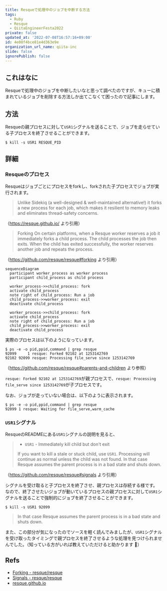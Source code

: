 ```yaml
---
title: Resqueで処理中のジョブを中断する方法
tags:
  - Ruby
  - Resque
  - QiitaEngineerFesta2022
private: false
updated_at: '2022-07-08T16:57:16+09:00'
id: 4e08f4bce81e4d363e9e
organization_url_name: qiita-inc
slide: false
ignorePublish: false
---
```

## これはなに

Resqueで処理中のジョブを中断したいなと思って調べたのですが、キューに積まれているジョブを削除する方法しか出てこなくて困ったので記事にします。

## 方法

Resqueの親プロセスに対して`USR1`シグナルを送ることで、ジョブを走らせている子プロセスを終了させることができます。

```
$ kill -s USR1 RESQUE_PID
```

## 詳細

### Resqueのプロセス

Resqueはジョブごとにプロセスをforkし、forkされた子プロセスでジョブが実行されます。

> Unlike Sidekiq (a well-designed & well-maintained alternative!) it forks a new process for each job, which makes it resilient to memory leaks and eliminates thread-safety concerns.

（https://resque.github.io/ より引用）

> Forking
> On certain platforms, when a Resque worker reserves a job it immediately forks a child process. The child processes the job then exits. When the child has exited successfully, the worker reserves another job and repeats the process.

（https://github.com/resque/resque#forking より引用）

```mermaid
sequenceDiagram
  participant worker_process as worker process
  participant child_process as child process

  worker_process->>child_process: fork
  activate child_process
  note right of child_process: Run a job
  child_process->>worker_process: exit
  deactivate child_process

  worker_process->>child_process: fork
  activate child_process
  note right of child_process: Run a job
  child_process->>worker_process: exit
  deactivate child_process
```

実際のプロセスは以下のようになっています。

```
$ ps -e -o pid,ppid,command | grep resque
92099     1 resque: Forked 92102 at 1253142769
92102 92099 resque: Processing file_serve since 1253142769
```

（https://github.com/resque/resque#parents-and-children より参照）

`resque: Forked 92102 at 1253142769`が親プロセスで、`resque: Processing file_serve since 1253142769`が子プロセスです。

なお、ジョブが走っていない場合は、以下のように表示されます。

```
$ ps -e -o pid,ppid,command | grep resque
92099 1 resque: Waiting for file_serve,warm_cache
```

### `USR1`シグナル

ResqueのREADMEにある`USR1`シグナルの説明を見ると、

> - `USR1` - Immediately kill child but don't exit
>
> If you want to kill a stale or stuck child, use `USR1`. Processing will continue as normal unless the child was not found. In that case Resque assumes the parent process is in a bad state and shuts down.

（https://github.com/resque/resque#signals より引用）

シグナルを受け取ると子プロセスを終了させ、親プロセスは存続する様です。
なので、終了させたいジョブが動いているプロセスの親プロセスに対して`USR1`シグナルを送ることで強制的にジョブを終了させることができます。

```
$ kill -s USR1 92099
```

> In that case Resque assumes the parent process is in a bad state and shuts down.

また、この部分が気になったのでソースを軽く読んでみましたが、`USR1`シグナルを受け取ったタイミングで親プロセスを終了させるような処理を見つけられませんでした。（知っている方がいれば教えていただけると助かります :pray:）

## Refs

- [Forking - resque/resque](https://github.com/resque/resque#forking)
- [Signals - resque/resque](https://github.com/resque/resque#signals)
- [resque.github.io](https://resque.github.io/)
